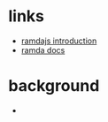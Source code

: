 # links
  - [ramdajs introduction](http://buzzdecafe.github.io/code/2014/05/16/introducing-ramda)
  - [ramda docs](https://ramdajs.com/)


# background
  -